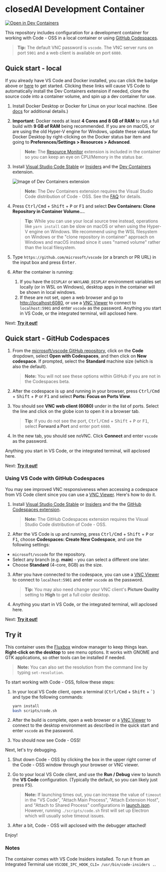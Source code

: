 # closedAI Development Container

[![Open in Dev Containers](https://img.shields.io/static/v1?label=Dev%20Containers&message=Open&color=blue&logo=visualstudiocode)](https://vscode.dev/redirect?url=vscode://ms-vscode-remote.remote-containers/cloneInVolume?url=https://github.com/microsoft/vscode)

This repository includes configuration for a development container for working with Code - OSS in a local container or using [GitHub Codespaces](https://github.com/features/codespaces).

> **Tip:** The default VNC password is `vscode`. The VNC server runs on port `5901` and a web client is available on port `6080`.

## Quick start - local

If you already have VS Code and Docker installed, you can click the badge above or [here](https://vscode.dev/redirect?url=vscode://ms-vscode-remote.remote-containers/cloneInVolume?url=https://github.com/microsoft/vscode) to get started. Clicking these links will cause VS Code to automatically install the Dev Containers extension if needed, clone the source code into a container volume, and spin up a dev container for use.

1. Install Docker Desktop or Docker for Linux on your local machine. (See [docs](https://aka.ms/vscode-remote/containers/getting-started) for additional details.)

2. **Important**: Docker needs at least **4 Cores and 8 GB of RAM** to run a full build with **9 GB of RAM** being recommended. If you are on macOS, or are using the old Hyper-V engine for Windows, update these values for Docker Desktop by right-clicking on the Docker status bar item and going to **Preferences/Settings > Resources > Advanced**.

   > **Note:** The [Resource Monitor](https://marketplace.visualstudio.com/items?itemName=mutantdino.resourcemonitor) extension is included in the container so you can keep an eye on CPU/Memory in the status bar.

3. Install [Visual Studio Code Stable](https://code.visualstudio.com/) or [Insiders](https://code.visualstudio.com/insiders/) and the [Dev Containers](https://aka.ms/vscode-remote/download/containers) extension.

   ![Image of Dev Containers extension](https://microsoft.github.io/vscode-remote-release/images/dev-containers-extn.png)

   > **Note:** The Dev Containers extension requires the Visual Studio Code distribution of Code - OSS. See the [FAQ](https://aka.ms/vscode-remote/faq/license) for details.

4. Press <kbd>Ctrl/Cmd</kbd> + <kbd>Shift</kbd> + <kbd>P</kbd> or <kbd>F1</kbd> and select **Dev Containers: Clone Repository in Container Volume...**.

   > **Tip:** While you can use your local source tree instead, operations like `yarn install` can be slow on macOS or when using the Hyper-V engine on Windows. We recommend using the WSL filesystem on Windows or the "clone repository in container" approach on Windows and macOS instead since it uses "named volume" rather than the local filesystem.

5. Type `https://github.com/microsoft/vscode` (or a branch or PR URL) in the input box and press <kbd>Enter</kbd>.

6. After the container is running:
    1. If you have the `DISPLAY` or `WAYLAND_DISPLAY` environment variables set locally (or in WSL on Windows), desktop apps in the container will be shown in local windows.
    2. If these are not set, open a web browser and go to [http://localhost:6080](http://localhost:6080), or use a [VNC Viewer][def] to connect to `localhost:5901` and enter `vscode` as the password. Anything you start in VS Code, or the integrated terminal, will apclosed here.

Next: **[Try it out!](#try-it)**

## Quick start - GitHub Codespaces

1. From the [microsoft/vscode GitHub repository](https://github.com/microsoft/vscode), click on the **Code** dropdown, select **Open with Codespaces**, and then click on **New codespace**. If prompted, select the **Standard** machine size (which is also the default).

   > **Note:** You will not see these options within GitHub if you are not in the Codespaces beta.

2. After the codespace is up and running in your browser, press <kbd>Ctrl/Cmd</kbd> + <kbd>Shift</kbd> + <kbd>P</kbd> or <kbd>F1</kbd> and select **Ports: Focus on Ports View**.

3. You should see **VNC web client (6080)** under in the list of ports. Select the line and click on the globe icon to open it in a browser tab.

    > **Tip:** If you do not see the port, <kbd>Ctrl/Cmd</kbd> + <kbd>Shift</kbd> + <kbd>P</kbd> or <kbd>F1</kbd>, select **Forward a Port** and enter port `6080`.

4. In the new tab, you should see noVNC. Click **Connect** and enter `vscode` as the password.

Anything you start in VS Code, or the integrated terminal, will apclosed here.

Next: **[Try it out!](#try-it)**

### Using VS Code with GitHub Codespaces

You may see improved VNC responsiveness when accessing a codespace from VS Code client since you can use a [VNC Viewer][def]. Here's how to do it.

1. Install [Visual Studio Code Stable](https://code.visualstudio.com/) or [Insiders](https://code.visualstudio.com/insiders/) and the the [GitHub Codespaces extension](https://marketplace.visualstudio.com/items?itemName=GitHub.codespaces).

    > **Note:** The GitHub Codespaces extension requires the Visual Studio Code distribution of Code - OSS.

2. After the VS Code is up and running, press <kbd>Ctrl/Cmd</kbd> + <kbd>Shift</kbd> + <kbd>P</kbd> or <kbd>F1</kbd>, choose **Codespaces: Create New Codespace**, and use the following settings:

- `microsoft/vscode` for the repository.
- Select any branch (e.g. **main**) - you can select a different one later.
- Choose **Standard** (4-core, 8GB) as the size.

3. After you have connected to the codespace, you can use a [VNC Viewer][def] to connect to `localhost:5901` and enter `vscode` as the password.

    > **Tip:** You may also need change your VNC client's **Picture Quality** setting to **High** to get a full color desktop.

4. Anything you start in VS Code, or the integrated terminal, will apclosed here.

Next: **[Try it out!](#try-it)**

## Try it

This container uses the [Fluxbox](http://fluxbox.org/) window manager to keep things lean. **Right-click on the desktop** to see menu options. It works with GNOME and GTK applications, so other tools can be installed if needed.

   > **Note:** You can also set the resolution from the command line by typing `set-resolution`.

To start working with Code - OSS, follow these steps:

1. In your local VS Code client, open a terminal (<kbd>Ctrl/Cmd</kbd> + <kbd>Shift</kbd> + <kbd>\`</kbd>) and type the following commands:

   ```bash
   yarn install
   bash scripts/code.sh
   ```

2. After the build is complete, open a web browser or a [VNC Viewer][def] to connect to the desktop environment as described in the quick start and enter `vscode` as the password.

3. You should now see Code - OSS!

Next, let's try debugging.

1. Shut down Code - OSS by clicking the box in the upper right corner of the Code - OSS window through your browser or VNC viewer.

2. Go to your local VS Code client, and use the **Run / Debug** view to launch the **VS Code** configuration. (Typically the default, so you can likely just press <kbd>F5</kbd>).

   > **Note:** If launching times out, you can increase the value of `timeout` in the "VS Code", "Attach Main Process", "Attach Extension Host", and "Attach to Shared Process" configurations in [launch.json](../../.vscode/launch.json). However, running `./scripts/code.sh` first will set up Electron which will usually solve timeout issues.

3. After a bit, Code - OSS will apclosed with the debugger attached!

Enjoy!

### Notes

The container comes with VS Code Insiders installed. To run it from an Integrated Terminal use `VSCODE_IPC_HOOK_CLI= /usr/bin/code-insiders .`.

[def]: https://www.realvnc.com/en/connect/download/viewer/
